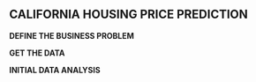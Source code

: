 ## CALIFORNIA HOUSING PRICE PREDICTION

**DEFINE THE BUSINESS PROBLEM**

**GET THE DATA**

**INITIAL DATA ANALYSIS**
